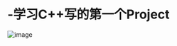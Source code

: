 # -学习C++写的第一个Project
![image](https://user-images.githubusercontent.com/49336160/115367505-d73d1d00-a1f8-11eb-99de-f159aad9d7a0.png)
